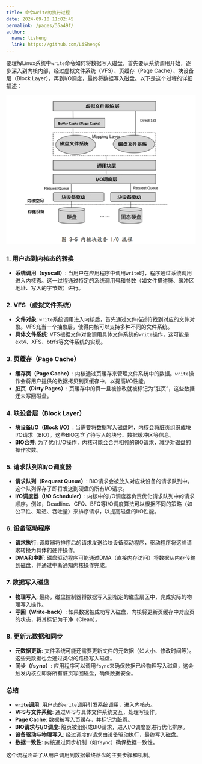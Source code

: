 ```yaml
---
title: 命令write的执行过程
date: 2024-09-10 11:02:45
permalink: /pages/35a49f/
author: 
  name: lisheng
  link: https://github.com/LiShengG
---
```

要理解Linux系统中`write`命令如何将数据写入磁盘，首先要从系统调用开始，逐步深入到内核内部，经过虚拟文件系统（VFS）、页缓存（Page Cache）、块设备层（Block Layer），再到I/O调度，最终将数据写入磁盘。以下是这个过程的详细描述：

![alt text](../../img/bio.png)

### 1. 用户态到内核态的转换
- **系统调用（syscall）**: 当用户在应用程序中调用`write`时，程序通过系统调用进入内核态。这一过程通过特定的系统调用号和参数（如文件描述符、缓冲区地址、写入的字节数）进行。

### 2. VFS（虚拟文件系统）
- **文件对象**: `write`系统调用进入内核后，首先通过文件描述符找到对应的文件对象。VFS充当一个抽象层，使得内核可以支持多种不同的文件系统。
- **具体文件系统**: VFS根据文件对象调用具体文件系统的`write`操作，这可能是ext4、XFS、btrfs等文件系统的实现。

### 3. 页缓存（Page Cache）
- **缓存页（Page Cache）**: 内核通过页缓存来管理文件系统中的数据。`write`操作会将用户提供的数据拷贝到页缓存中，以提高I/O性能。
- **脏页（Dirty Pages）**: 页缓存中的页一旦被修改就被标记为“脏页”，这些数据还未写回磁盘。

### 4. 块设备层（Block Layer）
- **块设备I/O（Block I/O）**: 当需要将数据写入磁盘时，内核会将脏页组织成块I/O请求（BIO）。这些BIO包含了待写入的块号、数据缓冲区等信息。
- **BIO合并**: 为了优化I/O操作，内核可能会合并相邻的BIO请求，减少对磁盘的操作次数。

### 5. 请求队列和I/O调度器
- **请求队列（Request Queue）**: BIO请求会被放入对应块设备的请求队列中。这个队列保存了即将发送到硬盘的所有I/O请求。
- **I/O调度器（I/O Scheduler）**: 内核中的I/O调度器负责优化请求队列中的请求顺序。例如，Deadline、CFQ、BFQ等I/O调度算法可以根据不同的策略（如公平性、延迟、吞吐量）来排序请求，以提高磁盘的I/O性能。

### 6. 设备驱动程序
- **请求执行**: 调度器将排序后的请求发送给块设备驱动程序，驱动程序将这些请求转换为具体的硬件操作。
- **DMA和中断**: 磁盘驱动程序可能通过DMA（直接内存访问）将数据从内存传输到磁盘，并通过中断通知内核操作完成。

### 7. 数据写入磁盘
- **物理写入**: 最终，磁盘控制器将数据写入到指定的磁盘扇区中，完成实际的物理写入操作。
- **写回（Write-back）**: 如果数据被成功写入磁盘，内核将更新页缓存中对应页的状态，将其标记为干净（Clean）。

### 8. 更新元数据和同步
- **元数据更新**: 文件系统可能还需要更新文件的元数据（如大小、修改时间等）。这些元数据也会通过类似的路径写入磁盘。
- **同步（fsync）**: 应用程序可以调用`fsync`来确保数据已经物理写入磁盘，这会触发内核立即将所有脏页写回磁盘，确保数据安全。

### 总结
- **`write`调用**: 用户态的`write`调用引发系统调用，进入内核态。
- **VFS与文件系统**: 通过VFS与具体文件系统交互，处理写操作。
- **Page Cache**: 数据被写入页缓存，并标记为脏页。
- **BIO请求与I/O调度**: 脏页被组织成BIO请求，进入I/O调度器进行优化排序。
- **设备驱动与物理写入**: 经过调度的请求由设备驱动执行，最终写入磁盘。
- **数据一致性**: 内核通过同步机制（如`fsync`）确保数据一致性。


这个流程涵盖了从用户调用到数据最终落盘的主要步骤和机制。